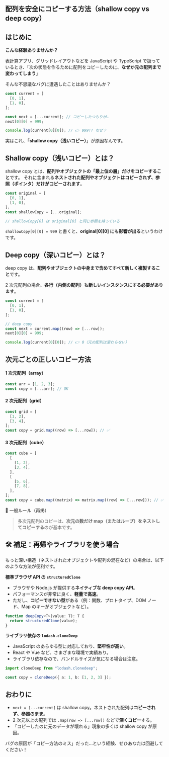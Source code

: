 ## 配列を安全にコピーする方法（shallow copy vs deep copy）

## はじめに

**こんな経験ありませんか？**

表計算アプリ、グリッドレイアウトなどを JavaScript や TypeScript で扱っているとき、「次の状態を作るために配列をコピーしたのに、**なぜか元の配列まで変わってしまう**」

そんな不思議なバグに遭遇したことはありませんか？

```ts
const current = [
  [0, 1],
  [1, 0],
];

const next = [...current]; // コピーしたつもりが…
next[0][0] = 999;

console.log(current[0][0]); // 👉 999!? なぜ？
```

実はこれ、「**shallow copy（浅いコピー）**」が原因なんです。

## Shallow copy（浅いコピー）とは？

shallow copy とは、**配列やオブジェクトの「最上位の層」だけをコピーすること**です。
それに含まれる**ネストされた配列やオブジェクトはコピーされず、参照（ポインタ）だけがコピーされます**。

```js
const original = [
  [0, 1],
  [1, 0],
];
const shallowCopy = [...original];

// shallowCopy[0] は original[0] と同じ参照を持っている
```

`shallowCopy[0][0] = 999` と書くと、**original\[0]\[0] にも影響が出る**というわけです。

## Deep copy（深いコピー）とは？

deep copy は、**配列やオブジェクトの中身まで含めてすべて新しく複製すること**です。

2 次元配列の場合、**各行（内側の配列）も新しいインスタンスにする必要があります**。

```ts
const current = [
  [0, 1],
  [1, 0],
];

// deep copy
const next = current.map((row) => [...row]);
next[0][0] = 999;

console.log(current[0][0]); // 👉 0（元の配列は変わらない）
```

## 次元ごとの正しいコピー方法

#### 1 次元配列（array）

```ts
const arr = [1, 2, 3];
const copy = [...arr]; // OK
```

#### 2 次元配列（grid）

```ts
const grid = [
  [1, 2],
  [3, 4],
];
const copy = grid.map((row) => [...row]); // ✅
```

#### 3 次元配列（cube）

```ts
const cube = [
  [
    [1, 2],
    [3, 4],
  ],
  [
    [5, 6],
    [7, 8],
  ],
];
const copy = cube.map((matrix) => matrix.map((row) => [...row])); // ✅
```

📌 一般ルール（再掲）

> 多次元配列のコピーは、**次元の数だけ map（またはループ）をネストしてコピーする**のが基本です。

## 🛠 補足：再帰やライブラリを使う場合

もっと深い構造（ネストされたオブジェクトや配列の混在など）の場合は、以下のような方法が便利です。

**標準ブラウザ API の `structuredClone`**

- ブラウザや Node.js が提供する**ネイティブな deep copy API**。
- パフォーマンスが非常に良く、**軽量で高速**。
- ただし、**コピーできない型**がある（例：関数、プロトタイプ、DOM ノード、Map のキーがオブジェクトなど）。

```ts
function deepCopy<T>(value: T): T {
  return structuredClone(value);
}
```

**ライブラリ依存の `lodash.cloneDeep`**

- JavaScript のあらゆる型に対応しており、**堅牢性が高い**。
- React や Vue など、さまざまな環境で実績あり。
- ライブラリ依存なので、バンドルサイズが気になる場合は注意。

```ts
import cloneDeep from "lodash.clonedeep";

const copy = cloneDeep({ a: 1, b: [1, 2, 3] });
```

## おわりに

- `next = [...current]` は shallow copy。ネストされた配列は**コピーされず、参照のまま**。
- 2 次元以上の配列では `.map(row => [...row])` などで**深くコピー**する。
- 「コピーしたのに元のデータが壊れる」現象の多くは shallow copy が原因。

バグの原因が「コピー方法のミス」だった…という経験、ぜひあなたは回避してください！
